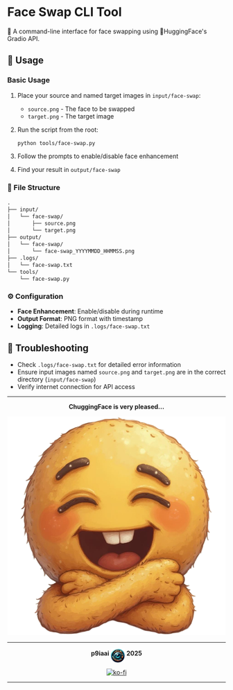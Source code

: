 # Face Swap CLI Tool

🌟 A command-line interface for face swapping using 🤗HuggingFace's Gradio API.

## 🚀 Usage

### Basic Usage

1. Place your source and named target images in `input/face-swap`:
   - `source.png` - The face to be swapped
   - `target.png` - The target image
2. Run the script from the root:

   ```terminal
   python tools/face-swap.py
   ```

3. Follow the prompts to enable/disable face enhancement
4. Find your result in `output/face-swap`

### 📂 File Structure

```text
.
├── input/
│   └── face-swap/
│       ├── source.png
│       └── target.png
├── output/
│   └── face-swap/
│       └── face-swap_YYYYMMDD_HHMMSS.png
├── .logs/
│   └── face-swap.txt
└── tools/
    └── face-swap.py
```

### ⚙️ Configuration

- **Face Enhancement**: Enable/disable during runtime
- **Output Format**: PNG format with timestamp
- **Logging**: Detailed logs in `.logs/face-swap.txt`

## 🐛 Troubleshooting

- Check `.logs/face-swap.txt` for detailed error information
- Ensure input images named `source.png` and `target.png` are in the correct directory (`input/face-swap`)
- Verify internet connection for API access

---

<div align="center">

**ChuggingFace is very pleased...**

<img src=".assets/chuggingface_toolkit.png" width="512" alt="ChuggingFace">

---

**p9iaai** <img src=".assets/p9iaai.png" width="32" align="middle"> **2025**

[![ko-fi](https://ko-fi.com/img/githubbutton_sm.svg)](https://ko-fi.com/p9iaai)

---

</div>

